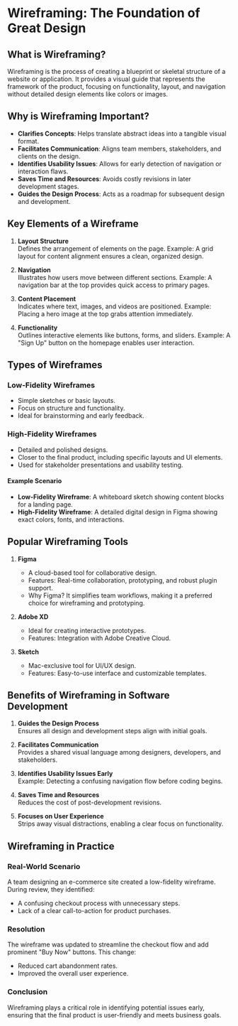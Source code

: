 # Wireframing: The Foundation of Great Design

## What is Wireframing?
Wireframing is the process of creating a blueprint or skeletal structure of a website or application. It provides a visual guide that represents the framework of the product, focusing on functionality, layout, and navigation without detailed design elements like colors or images.

## Why is Wireframing Important?
- **Clarifies Concepts**: Helps translate abstract ideas into a tangible visual format.  
- **Facilitates Communication**: Aligns team members, stakeholders, and clients on the design.  
- **Identifies Usability Issues**: Allows for early detection of navigation or interaction flaws.  
- **Saves Time and Resources**: Avoids costly revisions in later development stages.  
- **Guides the Design Process**: Acts as a roadmap for subsequent design and development.  

## Key Elements of a Wireframe

1. **Layout Structure**  
   Defines the arrangement of elements on the page. Example: A grid layout for content alignment ensures a clean, organized design.

2. **Navigation**  
   Illustrates how users move between different sections. Example: A navigation bar at the top provides quick access to primary pages.

3. **Content Placement**  
   Indicates where text, images, and videos are positioned. Example: Placing a hero image at the top grabs attention immediately.

4. **Functionality**  
   Outlines interactive elements like buttons, forms, and sliders. Example: A "Sign Up" button on the homepage enables user interaction.

## Types of Wireframes

### Low-Fidelity Wireframes
- Simple sketches or basic layouts.
- Focus on structure and functionality.
- Ideal for brainstorming and early feedback.

### High-Fidelity Wireframes
- Detailed and polished designs.
- Closer to the final product, including specific layouts and UI elements.
- Used for stakeholder presentations and usability testing.

#### Example Scenario
- **Low-Fidelity Wireframe**: A whiteboard sketch showing content blocks for a landing page.  
- **High-Fidelity Wireframe**: A detailed digital design in Figma showing exact colors, fonts, and interactions.

## Popular Wireframing Tools

1. **Figma**  
   - A cloud-based tool for collaborative design.
   - Features: Real-time collaboration, prototyping, and robust plugin support.
   - Why Figma? It simplifies team workflows, making it a preferred choice for wireframing and prototyping.

2. **Adobe XD**  
   - Ideal for creating interactive prototypes.
   - Features: Integration with Adobe Creative Cloud.

3. **Sketch**  
   - Mac-exclusive tool for UI/UX design.
   - Features: Easy-to-use interface and customizable templates.

## Benefits of Wireframing in Software Development

1. **Guides the Design Process**  
   Ensures all design and development steps align with initial goals.

2. **Facilitates Communication**  
   Provides a shared visual language among designers, developers, and stakeholders.

3. **Identifies Usability Issues Early**  
   Example: Detecting a confusing navigation flow before coding begins.

4. **Saves Time and Resources**  
   Reduces the cost of post-development revisions.

5. **Focuses on User Experience**  
   Strips away visual distractions, enabling a clear focus on functionality.

## Wireframing in Practice

### Real-World Scenario
A team designing an e-commerce site created a low-fidelity wireframe. During review, they identified:
- A confusing checkout process with unnecessary steps.
- Lack of a clear call-to-action for product purchases.

### Resolution
The wireframe was updated to streamline the checkout flow and add prominent "Buy Now" buttons. This change:
- Reduced cart abandonment rates.
- Improved the overall user experience.

### Conclusion
Wireframing plays a critical role in identifying potential issues early, ensuring that the final product is user-friendly and meets business goals.
